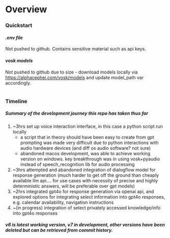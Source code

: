# Overview

### Quickstart

#### *.env file*
Not pushed to github. Contains sensitive material such as api keys. 

#### *vosk models*
Not pushed to github due to size - download models locally via https://alphacephei.com/vosk/models and update model_path var accordingly.

#

### Timeline
##### *Summary of the development journey this repo has taken thus far*
1) ~3hrs set up voice interaction interface, in this case a python script run locally
	- a script that in theory should have been easy to create from gpt prompting was made very difficult due to python interactions with audio hardware devices (and diff os audio software? not sure)
	- abandoned macos development, was able to achieve working version on windows. key breakthrough was in using vosk+pyaudio instead of speech_recognition lib for audio processing
2) ~3hrs attempted and abandoned integration of dialogflow model for response generation (much harder to get off the ground than cheaply available llm api.... for use cases with necessity of precise and highly deterministic answers, will be preferable over gpt models)
3) ~2hrs integrated gpt4o for response generation via openai api, and explored options for integrating select information into gpt4o responses, e.g. calendar availability, navigation instructions
4) ~(in progress) integration of select privately accessed knowledge/info into gpt4o responses

##### v6 is latest working version, v7 in development, other versions have been deleted but can be retrieved from commit history.
